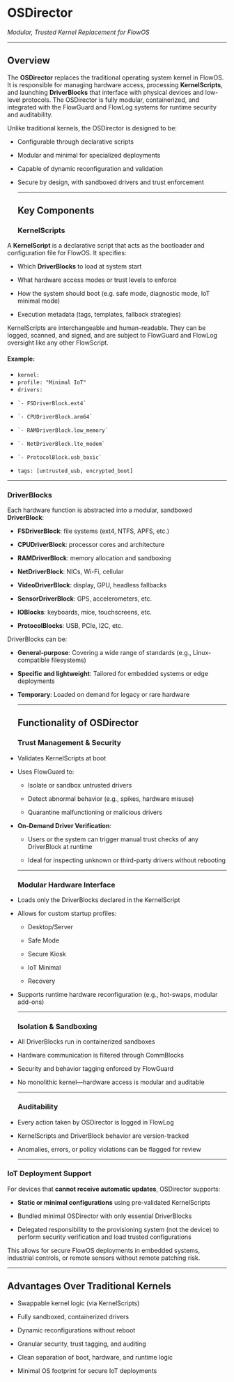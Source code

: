 # **OSDirector**

*Modular, Trusted Kernel Replacement for FlowOS*

---

## **Overview**

The **OSDirector** replaces the traditional operating system kernel in FlowOS. It is responsible for managing hardware access, processing **KernelScripts**, and launching **DriverBlocks** that interface with physical devices and low-level protocols. The OSDirector is fully modular, containerized, and integrated with the FlowGuard and FlowLog systems for runtime security and auditability.

Unlike traditional kernels, the OSDirector is designed to be:

* Configurable through declarative scripts

* Modular and minimal for specialized deployments

* Capable of dynamic reconfiguration and validation

* Secure by design, with sandboxed drivers and trust enforcement

  ---

  ## **Key Components**

  ### **KernelScripts**

A **KernelScript** is a declarative script that acts as the bootloader and configuration file for FlowOS. It specifies:

* Which **DriverBlocks** to load at system start

* What hardware access modes or trust levels to enforce

* How the system should boot (e.g. safe mode, diagnostic mode, IoT minimal mode)

* Execution metadata (tags, templates, fallback strategies)

KernelScripts are interchangeable and human-readable. They can be logged, scanned, and signed, and are subject to FlowGuard and FlowLog oversight like any other FlowScript.

#### **Example:**

* `kernel:`  
*   `profile: "Minimal IoT"`  
*   `drivers:`  
*     `- FSDriverBlock.ext4`  
*     `- CPUDriverBlock.arm64`  
*     `- RAMDriverBlock.low_memory`  
*     `- NetDriverBlock.lte_modem`  
*     `- ProtocolBlock.usb_basic`  
*   `tags: [untrusted_usb, encrypted_boot]`  
    
  ---

  ### **DriverBlocks**

Each hardware function is abstracted into a modular, sandboxed **DriverBlock**:

* **FSDriverBlock**: file systems (ext4, NTFS, APFS, etc.)

* **CPUDriverBlock**: processor cores and architecture

* **RAMDriverBlock**: memory allocation and sandboxing

* **NetDriverBlock**: NICs, Wi-Fi, cellular

* **VideoDriverBlock**: display, GPU, headless fallbacks

* **SensorDriverBlock**: GPS, accelerometers, etc.

* **IOBlocks**: keyboards, mice, touchscreens, etc.

* **ProtocolBlocks**: USB, PCIe, I2C, etc.

DriverBlocks can be:

* **General-purpose**: Covering a wide range of standards (e.g., Linux-compatible filesystems)

* **Specific and lightweight**: Tailored for embedded systems or edge deployments

* **Temporary**: Loaded on demand for legacy or rare hardware

  ---

  ## **Functionality of OSDirector**

  ### **Trust Management & Security**

* Validates KernelScripts at boot

* Uses FlowGuard to:

  * Isolate or sandbox untrusted drivers

  * Detect abnormal behavior (e.g., spikes, hardware misuse)

  * Quarantine malfunctioning or malicious drivers

* **On-Demand Driver Verification**:

  * Users or the system can trigger manual trust checks of any DriverBlock at runtime

  * Ideal for inspecting unknown or third-party drivers without rebooting

  ---

  ### **Modular Hardware Interface**

* Loads only the DriverBlocks declared in the KernelScript

* Allows for custom startup profiles:

  * Desktop/Server

  * Safe Mode

  * Secure Kiosk

  * IoT Minimal

  * Recovery

* Supports runtime hardware reconfiguration (e.g., hot-swaps, modular add-ons)

  ---

  ### **Isolation & Sandboxing**

* All DriverBlocks run in containerized sandboxes

* Hardware communication is filtered through CommBlocks

* Security and behavior tagging enforced by FlowGuard

* No monolithic kernel—hardware access is modular and auditable

  ---

  ### **Auditability**

* Every action taken by OSDirector is logged in FlowLog

* KernelScripts and DriverBlock behavior are version-tracked

* Anomalies, errors, or policy violations can be flagged for review

  ---

### **IoT Deployment Support**

For devices that **cannot receive automatic updates**, OSDirector supports:

* **Static or minimal configurations** using pre-validated KernelScripts

* Bundled minimal OSDirector with only essential DriverBlocks

* Delegated responsibility to the provisioning system (not the device) to perform security verification and load trusted configurations

This allows for secure FlowOS deployments in embedded systems, industrial controls, or remote sensors without remote patching risk.

---

## **Advantages Over Traditional Kernels**

* Swappable kernel logic (via KernelScripts)

* Fully sandboxed, containerized drivers

* Dynamic reconfigurations without reboot

* Granular security, trust tagging, and auditing

* Clean separation of boot, hardware, and runtime logic

* Minimal OS footprint for secure IoT deployments

